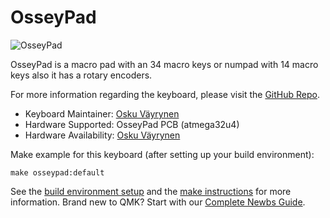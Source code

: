 # OsseyPad

![OsseyPad](TODO)

OsseyPad is a macro pad with an 34 macro keys or numpad with 14 macro keys also it has a rotary encoders.  

For more information regarding the keyboard, please visit the [GitHub Repo](https://https://github.com/itZzosku/OsseyPad).

* Keyboard Maintainer: [Osku Väyrynen](https://github.com/itZzosku)
* Hardware Supported: OsseyPad PCB (atmega32u4)
* Hardware Availability: [Osku Väyrynen](TODO)

Make example for this keyboard (after setting up your build environment):

    make osseypad:default

See the [build environment setup](https://docs.qmk.fm/#/getting_started_build_tools) and the [make instructions](https://docs.qmk.fm/#/getting_started_make_guide) for more information. Brand new to QMK? Start with our [Complete Newbs Guide](https://docs.qmk.fm/#/newbs).
